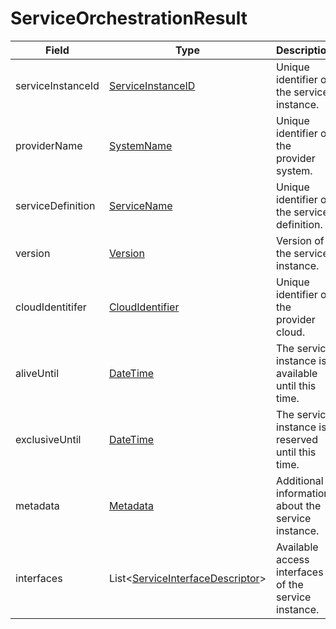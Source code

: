 # ServiceOrchestrationResult

Field | Type | Description
--- | --- | ---
serviceInstanceId | [ServiceInstanceID](../primitives.md#serviceinstanceid) | Unique identifier of the service instance.
providerName | [SystemName](../primitives.md#systemname) | Unique identifier of the provider system.
serviceDefinition | [ServiceName](../primitives.md#servicename) | Unique identifier of the service definition.
version | [Version](../primitives.md#version) | Version of the service instance.
cloudIdentitifer | [CloudIdentifier](../primitives.md#cloudidentifier) | Unique identifier of the provider cloud.
aliveUntil | [DateTime](../primitives.md#datetime) | The service instance is available until this time.
exclusiveUntil | [DateTime](../primitives.md#datetime) | The service instance is reserved until this time.
metadata | [Metadata](../data-models/metadata.md) | Additional information about the service instance.
interfaces | List<[ServiceInterfaceDescriptor](../data-models/service-interface-descriptor.md)> | Available access interfaces of the service instance.